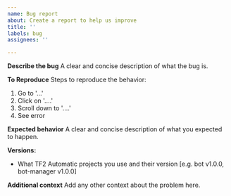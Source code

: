 ```yaml
---
name: Bug report
about: Create a report to help us improve
title: ''
labels: bug
assignees: ''

---
```


**Describe the bug**
A clear and concise description of what the bug is.

**To Reproduce**
Steps to reproduce the behavior:
1. Go to '...'
2. Click on '....'
3. Scroll down to '....'
4. See error

**Expected behavior**
A clear and concise description of what you expected to happen.

**Versions:**
 - What TF2 Automatic projects you use and their version [e.g. bot v1.0.0, bot-manager v1.0.0]

**Additional context**
Add any other context about the problem here.
